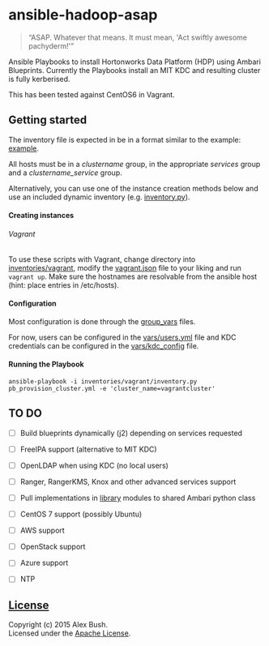 # ansible-hadoop-asap
> “ASAP. Whatever that means. It must mean, 'Act swiftly awesome pachyderm!'”

Ansible Playbooks to install Hortonworks Data Platform (HDP) using Ambari Blueprints. Currently the Playbooks install an MIT KDC and resulting cluster is fully kerberised.

This has been tested against CentOS6 in Vagrant.

## Getting started
The inventory file is expected in be in a format similar to the example: [example](inventories/example_inventory).

All hosts must be in a _clustername_ group, in the appropriate _services_ group and a _clustername_service_ group.

Alternatively, you can use one of the instance creation methods below and use an included dynamic inventory (e.g. [inventory.py](inventories/vagrant/inventory.py)).

#### Creating instances

###### Vagrant
To use these scripts with Vagrant, change directory into [inventories/vagrant](inventories/vagrant), modify the [vagrant.json](inventories/vagrant/vagrant.json) file to your liking and run `vagrant up`. Make sure the hostnames are resolvable from the ansible host (hint: place entries in /etc/hosts).

#### Configuration
Most configuration is done through the [group_vars](group_vars) files.

For now, users can be configured in the [vars/users.yml](vars/users.yml) file and KDC credentials can be configured in the [vars/kdc_config](vars/kdc_config) file.

#### Running the Playbook
```
ansible-playbook -i inventories/vagrant/inventory.py pb_provision_cluster.yml -e 'cluster_name=vagrantcluster'
```

## TO DO
- [ ] Build blueprints dynamically (j2) depending on services requested
- [ ] FreeIPA support (alternative to MIT KDC)
- [ ] OpenLDAP when using KDC (no local users)
- [ ] Ranger, RangerKMS, Knox and other advanced services support
- [ ] Pull implementations in [library](library/) modules to shared Ambari python class
- [ ] CentOS 7 support (possibly Ubuntu)
- [ ] AWS support
- [ ] OpenStack support
- [ ] Azure support
- [ ] NTP


## [License](LICENSE)

Copyright (c) 2015 Alex Bush.  
Licensed under the [Apache License](LICENSE).
